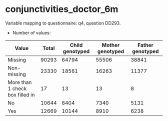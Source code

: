 # conjunctivities_doctor_6m
Variable mapping to questionnaire: q4, question DD293.
- Number of values:

| Value | Total | Child genotyped | Mother genotyped | Father genotyped |
| ----- | ----- | --------------- | ---------------- | ---------------- |
| Missing | 90293 | 64794 | 55506 | 38841 |
| Non-missing | 23330 | 18561 | 16263 | 11377 |
| More than 1 check box filled in | 17 | 13 | 13 |8 |
| No | 10644 | 8404 | 7340 |5131 |
| Yes | 12669 | 10144 | 8910 |6238 |



